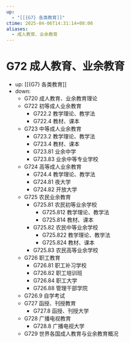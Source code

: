```yaml
---
up:
  - "[[{G7} 各类教育]]"
ctime: 2025-04-06T14:31:14+08:00
aliases:
  - 成人教育、业余教育
---
```


# G72 成人教育、业余教育

- up: [[{G7} 各类教育]]
- down:	
	- G720 成人教育、业余教育理论
	- G722 初等成人业余教育
		- G722.2 教学理论、教学法
		- G722.4 教材、课本
	- G723 中等成人业余教育
		- G723.2 教学理论、教学法
		- G723.4 教材、课本
		- G723.81 业余中学
		- G723.83 业余中等专业学校
	- G724 高等成人业余教育
		- G724.4 教学理论、教学法
		- G724.81 夜大学
		- G724.82 开放大学
	- G725 农民业余教育
		- G725.81 农民初等业余学校
			- G725.812 教学理论、教学法
			- G725.814 教材、课本
		- G725.82 农民中等业余学校
			- G725.822 教学理论、教学法
			- G725.824 教材、课本
		- G725.83 农民高等业余学校
	- G726 职工教育
		- G726.81 职工补习学校
		- G726.82 职工培训班
		- G726.84 职工大学
		- G726.88 管理干部学院
	- G726.9 自学考试
	- G727 函授、刊授教育
		- G727.8 函授、刊授大学
	- G728 广播电视教育
		- G728.8 广播电视大学
	- G729 世界各国成人教育与业余教育概况
	

